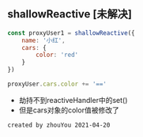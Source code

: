 ## shallowReactive [未解决]

```js
const proxyUser1 = shallowReactive({
    name: '小红',
    cars: {
        color: 'red'
    }
})

proxyUser.cars.color += '=='
```

+ 劫持不到reactiveHandler中的set()
+ 但是cars对象的color值被修改了



`created by zhouYou 2021-04-20`

